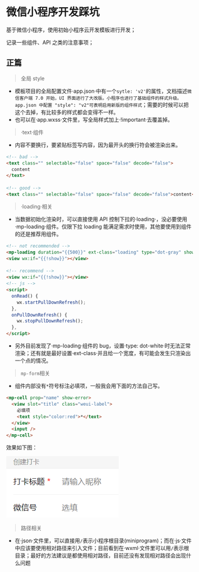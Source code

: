 <!--
 * @Description: 记录微信小程序开发时的踩坑
 * @Author: youzi
 * @Date: 2020-04-26 09:23:48
 * @LastEditors: youzi
 * @LastEditTime: 2020-04-28 19:04:40
 -->

# 微信小程序开发踩坑

基于微信小程序，使用初始小程序云开发模板进行开发；

记录一些组件、API 之类的注意事项；

## 正篇

> 全局 style

- 模板项目的全局配置文件·app.json·中有一个`sytle: 'v2'`的属性，文档描述`微信客户端 7.0 开始，UI 界面进行了大改版。小程序也进行了基础组件的样式升级。app.json 中配置 "style": "v2"可表明启用新版的组件样式`；需要的时候可以把这个去掉，有比较多的样式都会变得不一样。
- 也可以在·app.wxss·文件里，写全局样式加上·!important·去覆盖掉。

> ·text·组件

- 内容不要换行，要紧贴标签写内容，因为最开头的换行符会被渲染出来。

```html
<!-- bad -->
<text class="" selectable="false" space="false" decode="false">
  content
</text>

<!-- good -->
<text class="" selectable="false" space="false" decode="false">content</text>
```

> ·loading·相关

- 当数据初始化渲染时，可以直接使用 API 控制下拉的·loading·，没必要使用·mp-loading·组件。仅限下拉 loading 能满足需求时使用，其他要使用到组件的还是推荐用组件。

```html
<!-- not recommended -->
<mp-loading duration="{{500}}" ext-class="loading" type="dot-gray" show="{{show}}" animated="{{animated}}"></mp-loading>
<view wx:if="{{!show}}"></view>

<!-- recommend -->
<view wx:if="{{!show}}"></view>
<!-- js -->
<script>
  onRead() {
    wx.startPullDownRefresh();
  },
  onPullDownRefresh() {
    wx.stopPullDownRefresh();
  },
</script>
```

- 另外目前发现了·mp-loading·组件的 bug，设置·type: dot-white·时无法正常渲染；还有就是最好设置·ext-class·并且给一个宽度，有可能会发生只渲染出一个点的情况。

> `mp-form`相关

- 组件内部没有`*`符号标注必填项，一般我会用下面的方法自己写。

```html
<mp-cell prop="name" show-error>
  <view slot="title" class="weui-label">
    必填项
    <text style="color:red">*</text>
  </view>
  <input />
</mp-cell>
```

效果如下图：

![必填项](/img/in-post/mp-trap/input-required.png)

> 路径相关

- 在·json·文件里，可以直接用`/`表示小程序根目录(miniprogram)；而在·js·文件中应该要使用相对路径来引入文件；目前看到在·wxml·文件里可以用`/`表示根目录；最好的方法建议是都使用相对路径，目前还没有发现相对路径会出现什么问题
